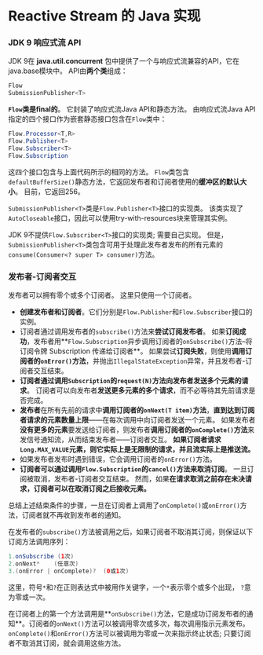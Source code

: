 

# Reactive Stream 的 Java 实现
### JDK 9  响应式流 API

JDK 9在 **java.util.concurrent** 包中提供了一个与响应式流兼容的API，它在java.base模块中。 API由**两个类**组成：

```java
Flow 
SubmissionPublisher<T>
```

**`Flow`类是final的**。 它封装了响应式流Java API和静态方法。 由响应式流Java API指定的四个接口作为嵌套静态接口包含在`Flow`类中：

```java
Flow.Processor<T,R>
Flow.Publisher<T>
Flow.Subscriber<T>
Flow.Subscription
```

这四个接口包含与上面代码所示的相同的方法。 `Flow`类包含`defaultBufferSize()`静态方法，它返回发布者和订阅者使用的**缓冲区的默认大小**。 目前，它返回256。

`SubmissionPublisher<T>`类是`Flow.Publisher<T>`接口的实现类。 该类实现了`AutoCloseable`接口，因此可以使用try-with-resources块来管理其实例。

 JDK 9不提供`Flow.Subscriber<T>`接口的实现类; 需要自己实现。 但是，`SubmissionPublisher<T>`类包含可用于处理此发布者发布的所有元素的`consume(Consumer<? super T> consumer)`方法。

### 发布者-订阅者交互

发布者可以拥有零个或多个订阅者。 这里只使用一个订阅者。

- **创建发布者和订阅者**。它们分别是`Flow.Publisher`和`Flow.Subscriber`接口的实例。
- 订阅者通过调用发布者的`subscribe()`方法来**尝试订阅发布者**。 如果**订阅成功**，发布者用**`Flow.Subscription`异步调用订阅者的`onSubscribe()`方法–将订阅令牌 Subscription 传递给订阅者**。 如果尝试**订阅失败**，则使用**调用订阅者的`onError()`方法**，并抛出`IllegalStateException`异常，并且发布者-订阅者交互结束。
- **订阅者通过调用`Subscription`的`request(N)`方法向发布者发送多个元素的请求**。 订阅者可以向发布者**发送更多元素的多个请求**，而不必等待其先前请求是否完成。
- **发布者**在所有先前的请求中**调用订阅者的`onNext(T item)`方法**，**直到达到订阅者请求的元素数量上限**——在每次调用中向订阅者发送一个元素。 如果发布者**没有更多的元素**要发送给订阅者，则发布者**调用订阅者的`onComplete()`方法**来发信号通知流，从而结束发布者——订阅者交互。 **如果订阅者请求`Long.MAX_VALUE`元素，则它实际上是无限制的请求，并且流实际上是推送流。**
- 如果发布者发布时遇到错误，它会调用订阅者的`onError()`方法。
- **订阅者可以通过调用`Flow.Subscription`的`cancel()`方法来取消订阅**。 一旦订阅被取消，发布者-订阅者交互结束。 然而，如果**在请求取消之前存在未决请求，订阅者可以在取消订阅之后接收元素。**

总结上述结束条件的步骤，一旦在订阅者上调用了`onComplete()`或`onError()`方法，订阅者就不再收到发布者的通知。

在发布者的`subscribe()`方法被调用之后，如果订阅者不取消其订阅，则保证以下订阅方法调用序列：

```java
1.onSubscribe (1次)
2.onNext*    (任意次)
3.(onError | onComplete)?  (0或1次)
```

这里，符号`*`和`?`在正则表达式中被用作关键字，一个`*`表示零个或多个出现， `?`意为零或一次。

在订阅者上的第一个方法调用是**`onSubscribe()`方法，它是成功订阅发布者的通知**。订阅者的`onNext()`方法可以被调用零次或多次，每次调用指示元素发布。`onComplete()`和`onError()`方法可以被调用为零或一次来指示终止状态; 只要订阅者不取消其订阅，就会调用这些方法。

